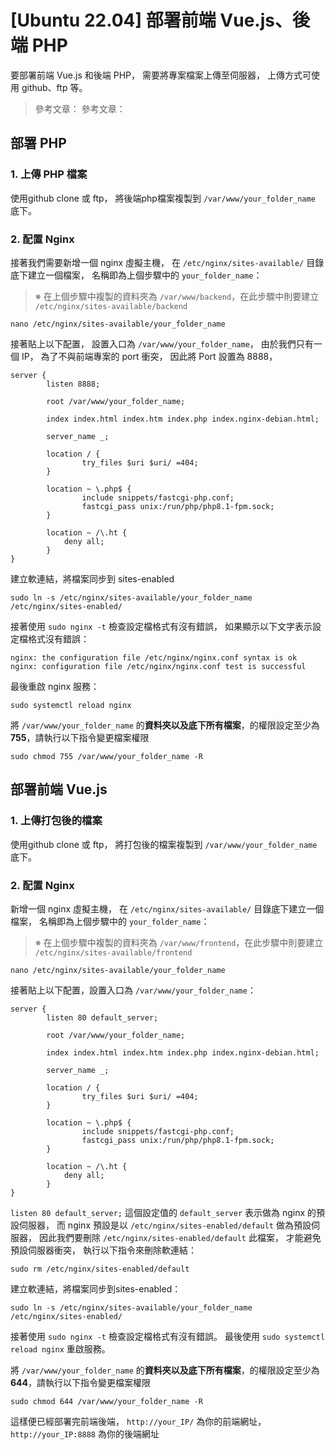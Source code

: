 # [Ubuntu 22.04] 部署前端 Vue.js、後端 PHP

要部署前端 Vue.js 和後端 PHP，
需要將專案檔案上傳至伺服器，
上傳方式可使用 github、ftp 等。

>參考文章： <a data-article-id="20240411-ubuntu-install-ftp"></a>
參考文章： <a data-article-id="20240411-ubuntu-install-git"></a>


## 部署 PHP

### 1. 上傳 PHP 檔案

使用github clone 或 ftp，
將後端php檔案複製到 `/var/www/your_folder_name` 底下。

### 2. 配置 Nginx

接著我們需要新增一個 nginx 虛擬主機，
在 `/etc/nginx/sites-available/` 目錄底下建立一個檔案，
名稱即為上個步驟中的 `your_folder_name`：

>※ 在上個步驟中複製的資料夾為 `/var/www/backend`，在此步驟中則要建立 `/etc/nginx/sites-available/backend`

```shell
nano /etc/nginx/sites-available/your_folder_name
```

接著貼上以下配置，
設置入口為 `/var/www/your_folder_name`，
由於我們只有一個 IP，
為了不與前端專案的 port 衝突，
因此將 Port 設置為 8888，
```shell
server {
        listen 8888;

        root /var/www/your_folder_name;

        index index.html index.htm index.php index.nginx-debian.html;

        server_name _;

        location / {
                try_files $uri $uri/ =404;
        }

        location ~ \.php$ {
                include snippets/fastcgi-php.conf;
                fastcgi_pass unix:/run/php/php8.1-fpm.sock;
        }

        location ~ /\.ht {
            deny all;
        }
}
```

建立軟連結，將檔案同步到 sites-enabled
```shell
sudo ln -s /etc/nginx/sites-available/your_folder_name /etc/nginx/sites-enabled/
```

接著使用 `sudo nginx -t` 檢查設定檔格式有沒有錯誤，
如果顯示以下文字表示設定檔格式沒有錯誤：

```shell
nginx: the configuration file /etc/nginx/nginx.conf syntax is ok
nginx: configuration file /etc/nginx/nginx.conf test is successful
```

最後重啟 nginx 服務：
```shell
sudo systemctl reload nginx
```


將 `/var/www/your_folder_name` 的**資料夾以及底下所有檔案**，的權限設定至少為 **755**，請執行以下指令變更檔案權限</font>

```shell
sudo chmod 755 /var/www/your_folder_name -R
```



## 部署前端 Vue.js

### 1. 上傳打包後的檔案

使用github clone 或 ftp，
將打包後的檔案複製到 `/var/www/your_folder_name` 底下。

### 2. 配置 Nginx

新增一個 nginx 虛擬主機，
在 `/etc/nginx/sites-available/` 目錄底下建立一個檔案，
名稱即為上個步驟中的 `your_folder_name`：

>※ 在上個步驟中複製的資料夾為 `/var/www/frontend`，在此步驟中則要建立 `/etc/nginx/sites-available/frontend`

```shell
nano /etc/nginx/sites-available/your_folder_name
```

接著貼上以下配置，設置入口為 `/var/www/your_folder_name`：
```shell
server {
        listen 80 default_server;

        root /var/www/your_folder_name;

        index index.html index.htm index.php index.nginx-debian.html;

        server_name _;

        location / {
                try_files $uri $uri/ =404;
        }

        location ~ \.php$ {
                include snippets/fastcgi-php.conf;
                fastcgi_pass unix:/run/php/php8.1-fpm.sock;
        }

        location ~ /\.ht {
            deny all;
        }
}
```

`listen 80 default_server;` 這個設定值的 `default_server` 表示做為 nginx 的預設伺服器，
而 nginx 預設是以 `/etc/nginx/sites-enabled/default` 做為預設伺服器，
因此我們要刪除 `/etc/nginx/sites-enabled/default` 此檔案，
才能避免預設伺服器衝突，
執行以下指令來刪除軟連結：



```shell
sudo rm /etc/nginx/sites-enabled/default
```

建立軟連結，將檔案同步到sites-enabled：
```shell
sudo ln -s /etc/nginx/sites-available/your_folder_name /etc/nginx/sites-enabled/
```

接著使用 `sudo nginx -t` 檢查設定檔格式有沒有錯誤。
最後使用 `sudo systemctl reload nginx` 重啟服務。

將 `/var/www/your_folder_name` 的**資料夾以及底下所有檔案**，的權限設定至少為 **644**，請執行以下指令變更檔案權限</font>

```shell
sudo chmod 644 /var/www/your_folder_name -R
```

這樣便已經部署完前端後端， `http://your_IP/` 為你的前端網址， `http://your_IP:8888` 為你的後端網址